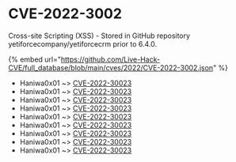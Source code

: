 # CVE-2022-3002

Cross-site Scripting (XSS) - Stored in GitHub repository yetiforcecompany/yetiforcecrm prior to 6.4.0.

{% embed url="https://github.com/Live-Hack-CVE/full_database/blob/main/cves/2022/CVE-2022-3002.json" %}


* Haniwa0x01 ~> [CVE-2022-30023](https://www.alice-snow.ru/2022/database/cve-2022-3002/cve-2022-30023-haniwa0x01)
* Haniwa0x01 ~> [CVE-2022-30023](https://www.alice-snow.ru/2022/database/cve-2022-3002/cve-2022-30023-haniwa0x01)
* Haniwa0x01 ~> [CVE-2022-30023](https://www.alice-snow.ru/2022/database/cve-2022-3002/cve-2022-30023-haniwa0x01)
* Haniwa0x01 ~> [CVE-2022-30023](https://www.alice-snow.ru/2022/database/cve-2022-3002/cve-2022-30023-haniwa0x01)
* Haniwa0x01 ~> [CVE-2022-30023](https://www.alice-snow.ru/2022/database/cve-2022-3002/cve-2022-30023-haniwa0x01)
* Haniwa0x01 ~> [CVE-2022-30023](https://www.alice-snow.ru/2022/database/cve-2022-3002/cve-2022-30023-haniwa0x01)
* Haniwa0x01 ~> [CVE-2022-30023](https://www.alice-snow.ru/2022/database/cve-2022-3002/cve-2022-30023-haniwa0x01)
* Haniwa0x01 ~> [CVE-2022-30023](https://www.alice-snow.ru/2022/database/cve-2022-3002/cve-2022-30023-haniwa0x01)
* Haniwa0x01 ~> [CVE-2022-30023](https://www.alice-snow.ru/2022/database/cve-2022-3002/cve-2022-30023-haniwa0x01)